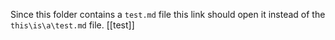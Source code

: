 Since this folder contains a `test.md` file this link should open it instead of the `this\is\a\test.md` file.
[[test]]
